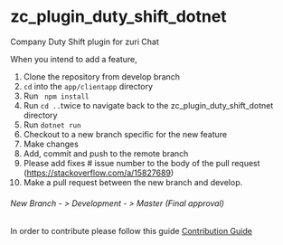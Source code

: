 # zc_plugin_duty_shift_dotnet
Company Duty Shift plugin for zuri Chat

When you intend to add a feature, 
1. Clone the repository from develop branch
2. <code>cd</code> into the <code>app/clientapp</code>  directory
3. Run <code> npm install </code>
4. Run <code>cd ..</code>twice to navigate back to the zc_plugin_duty_shift_dotnet directory
5. Run  <code>dotnet run</code>
6. Checkout to a new branch specific for the new feature
7. Make changes
8. Add, commit and push to the remote branch
9. Please add fixes # issue number to the body of the pull request (https://stackoverflow.com/a/15827689)
10. Make a pull request between the new branch and develop.

###### New Branch - > Development - > Master (Final approval)

In order to contribute please follow this guide [Contribution Guide](https://github.com/zurichat/zc_plugin_duty_shift_dotnet/wiki/Contribution-Guide)
